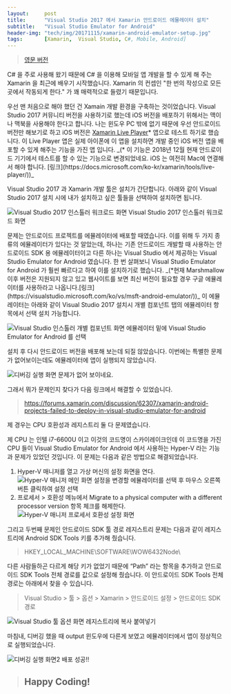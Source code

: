 ```yaml
---
layout:     post
title:      "Visual Studio 2017 에서 Xamarin 안드로이드 에뮬레이터 설치"
subtitle:   "Visual Studio Emulator for Android"
header-img: "tech/img/20171115/xamarin-android-emulator-setup.jpg"
tags:       [Xamarin,  Visual Studio, C#, Mobile, Android]
---
```

<blockquote>
<a href="{{ site.baseurl }}/tech/2017/11/15/xamarin-setup/">영문 버전</a>
</blockquote>
<p>
C# 을 주로 사용해 왔기 때문에 C# 을 이용해 모바일 앱 개발을 할 수 있게 해 주는 Xamarin 을 최근에 배우기 시작했습니다. 
Xamarin 의 컨셉인 "한 번의 작성으로 모든 곳에서 작동되게 한다." 가 꽤 매력적으로 들렸기 때문입니다.
</p>
<p>
우선 맨 처음으로 해야 했던 건 Xamain 개발 환경을 구축하는 것이었습니다. 
Visual Studio 2017 커뮤니티 버전을 사용하기로 했는데 iOS 버전을 배포하기 위해서는 맥이나 맥북을 사용해야 한다고 합니다. 
나는 윈도우 PC 밖에 없기 때문에 우선 안드로이드 버전만 해보기로 하고 iOS 버전은 
<a href="https://www.xamarin.com/live" target="_blank">Xamarin Live Player</a>* 앱으로 테스트 하기로 했습니다. 
이 Live Player 앱은 실제 아이폰에 이 앱을 설치하면 개발 중인 iOS 버전 앱을 배포할 수 있게 해주는 기능을 가진 앱 입니다. _(* 이 기능은 2018년 12월 현재 안드로이드 기기에서 테스트를 할 수 있는 기능으로 변경되었네요. iOS 는 여전히 Mac에 연결해서 해야 합니다. [링크](https://docs.microsoft.com/ko-kr/xamarin/tools/live-player/))_
</p>
<p>
Visual Studio 2017 과 Xamarin 개발 툴은 설치가 간단합니다. 
아래와 같이 Visual Studio 2017 설치 시에 내가 설치하고 싶은 툴들을 선택하여 설치하면 됩니다.
</p>
<a class="popupImg">
    <img src="https://developer.xamarin.com/guides/cross-platform/troubleshooting/questions/visualstudio-2017-rc/Images/install1-orig.png" alt="Visual Studio 2017 인스톨러 워크로드 화면">
</a>
<span class="caption text-muted">Visual Studio 2017 인스톨러 워크로드 화면</span>
<p>
문제는 안드로이드 프로젝트를 에뮬레이터에 배포할 때였습니다. 
이를 위해 두 가지 종류의 에뮬레이터가 있다는 것 알았는데, 
하나는 기존 안드로이드 개발할 때 사용하는 안드로이드 SDK 용 에뮬레이터이고 
다른 하나는 Visual Studio 에서 제공하는 Visual Studio Emulator for Android 였습니다. 
한 번 살펴보니 Visual Studio Emulator for Android 가 훨씬 빠르다고 하여 이를 설치하기로 했습니다. _(*현재 Marshmallow 이후 버전은 지원되지 않고 있고 웹사이트를 보면 최신 버전이 필요할 경우 구글 에뮬레이터를 사용하라고 나옵니다.[링크](https://visualstudio.microsoft.com/ko/vs/msft-android-emulator/))_
이 에뮬레이터는 아래와 같이 Visual Studio 2017 설치시 개별 컴포넌트 탭의 에뮬레이터 항목에서 선택 설치 가능합니다.
</p>
<a class="popupImg">
    <img src="https://social.msdn.microsoft.com/Forums/getfile/1012756" alt="Visual Studio 인스톨러 개별 컴포넌트 화면">
</a>
<span class="caption text-muted">에뮬레이터 밑에 Visual Studio Emulator for Android 를 선택</span>
<p>
설치 후 다시 안드로이드 버전을 배포해 보는데 되질 않았습니다. 
이번에는 특별한 문제가 없어보이는데도 에뮬레이터에 앱이 실행되지 않았습니다.
</p>
<a class="popupImg">
    <img src="{{ site.baseurl }}/tech/img/20171115/xamarin-android-emulator-setup1.jpg" alt="디버깅 실행 화면">
</a>
<span class="caption text-muted">문제가 없어 보이네요.</span>
<p>
그래서 뭐가 문제인지 찾다가 다음 링크에서 해결할 수 있었습니다.
</p>
<blockquote><a href="https://forums.xamarin.com/discussion/62307/xamarin-android-projects-failed-to-deploy-in-visual-studio-emulator-for-android" target="_blank">https://forums.xamarin.com/discussion/62307/xamarin-android-projects-failed-to-deploy-in-visual-studio-emulator-for-android</a></blockquote>
<p>
제 경우는 CPU 호환성과 레지스트리 둘 다 문제였습니다.
</p>
<p>
제 CPU 는 인텔 i7-6600U 이고 이것의 코드명이 스카이레이크인데 이 코드명을 가진 CPU 들이 
Visual Studio Emulator for Android 에서 사용하는 Hyper-V 라는 기능과 문제가 있었던 것입니다. 
이 문제는 다음과 같은 방법으로 해결되었습니다.
</p>
<ol>
    <li>Hyper-V 매니저를 열고 가상 머신의 설정 화면을 연다.</li>
    <a class="popupImg">
        <img src="{{ site.baseurl }}/tech/img/20171115/xamarin-android-emulator-setup2.jpg" alt="Hyper-V 매니저 메인 화면">
    </a>
    <span class="caption text-muted">설정을 변경할 에뮬레이터를 선택 후 마우스 오른쪽 버튼 클릭하여 설정 선택</span>
    <li>프로세서 > 호환성 메뉴에서 Migrate to a physical computer with a different processor version 항목 체크를 해제한다.</li>
    <a class="popupImg">
        <img src="{{ site.baseurl }}/tech/img/20171115/xamarin-android-emulator-setup3.jpg" alt="Hyper-V 매니저 프로세서 호환성 설정 화면">
    </a>
</ol>
<p>
그리고 두번째 문제인 안드로이드 SDK 툴 경로 레지스트리 문제는 다음과 같이 레지스트리에 Android SDK Tools 키를 추가해 줬습니다.
<blockquote>HKEY_LOCAL_MACHINE\SOFTWARE\WOW6432Node\</blockquote> 
다른 사람들하곤 다르게 해당 키가 없었기 때문에 “Path” 라는 항목을 추가하고 안드로이드 SDK Tools 전체 경로를 값으로 설정해 줬습니다. 
이 안드로이드 SDK Tools 전체 경로는 아래에서 찾을 수 있습니다.
<blockquote>Visual Studio > 툴 > 옵션 > Xamarin > 안드로이드 설정 > 안드로이드 SDK 경로</blockquote>
</p>
<a class="popupImg">
    <img src="{{ site.baseurl }}/tech/img/20171115/xamarin-android-emulator-setup4.jpg" alt="Visual Studio 툴 옵션 화면">
</a>
<span class="caption text-muted">레지스트리에 복사 붙여넣기</span>
<p>
마침내, 디버깅 했을 때 output 윈도우에 다른게 보였고 에뮬레이터에서 앱이 정상적으로 실행되었습니다.
</p>
<a class="popupImg">
    <img src="{{ site.baseurl }}/tech/img/20171115/xamarin-android-emulator-setup5.jpg" alt="디버깅 실행 화면2">
</a>
<span class="caption text-muted">배포 성공!!</span>
<blockquote><h2 class="section-heading">Happy Coding!</h2></blockquote>